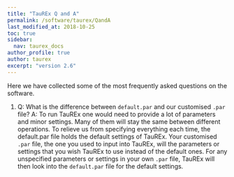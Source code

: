```yaml
---
title: "TauREx Q and A"
permalink: /software/taurex/QandA
last_modified_at: 2018-10-25
toc: true
sidebar:
  nav: taurex_docs
author_profile: true
author: taurex
excerpt: "version 2.6"
---
```


Here we have collected some of the most frequently asked questions on the software. 

1. Q: What is the difference between `default.par` and our customised `.par` file? 
   A: To run TauREx one would need to provide a lot of parameters and minor settings. Many of them will stay the same between different operations. To relieve us from specifying everything each time, the default.par file holds the default settings of TauREx. Your customised `.par` file, the one you used to input into TauREx, will the parameters or settings that you wish TauREx to use instead of the default ones. For any unspecified parameters or settings in your own `.par` file, TauREx will then look into the `default.par` file for the default settings.  
